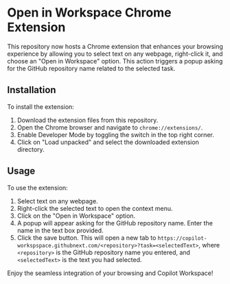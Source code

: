 # Open in Workspace Chrome Extension

This repository now hosts a Chrome extension that enhances your browsing experience by allowing you to select text on any webpage, right-click it, and choose an "Open in Workspace" option. This action triggers a popup asking for the GitHub repository name related to the selected task.

## Installation

To install the extension:
1. Download the extension files from this repository.
2. Open the Chrome browser and navigate to `chrome://extensions/`.
3. Enable Developer Mode by toggling the switch in the top right corner.
4. Click on "Load unpacked" and select the downloaded extension directory.

## Usage

To use the extension:
1. Select text on any webpage.
2. Right-click the selected text to open the context menu.
3. Click on the "Open in Workspace" option.
4. A popup will appear asking for the GitHub repository name. Enter the name in the text box provided.
5. Click the save button. This will open a new tab to `https://copilot-workspspace.githubnext.com/<repository>?task=<selectedText>`, where `<repository>` is the GitHub repository name you entered, and `<selectedText>` is the text you had selected.

Enjoy the seamless integration of your browsing and Copilot Workspace!
